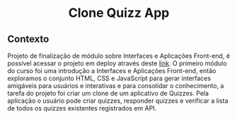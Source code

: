 <h1 align="center">Clone Quizz App</h1>

<h2>Contexto</h2>

<p> Projeto de finalização de módulo sobre Interfaces e Aplicações Front-end, é possível acessar o projeto em deploy através deste <a href="https://gabao55.github.io/BuzzQuizz-clone/">link</a>. O primeiro módulo do curso foi uma introdução a Interfaces e Aplicações Front-end, então exploramos o conjunto HTML, CSS e JavaScript para gerar interfaces amigáveis para usuários e interativas e para consolidar o conhecimento, a tarefa do projeto foi criar um clone de um aplicativo de Quizzes. Pela aplicação o usuário pode criar quizzes, responder quizzes e verificar a lista de todos os quizzes existentes registrados em API.
